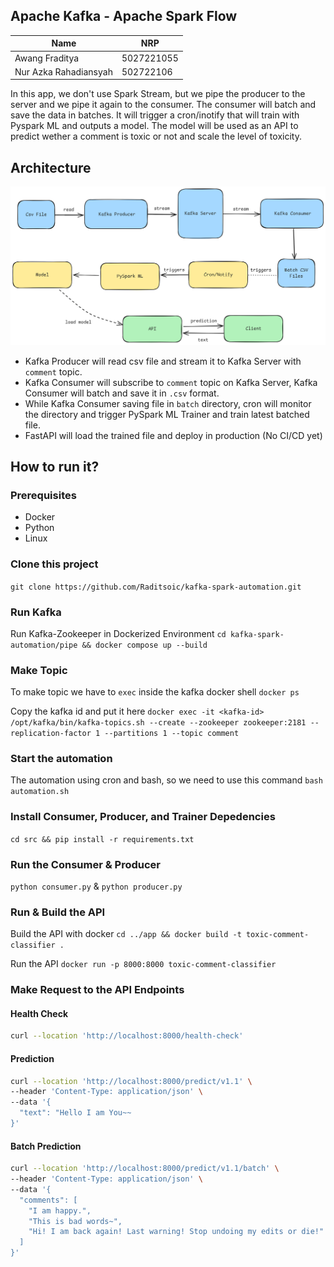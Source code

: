 ## **Apache Kafka - Apache Spark Flow**

| Name | NRP |
|---|---|
| Awang Fraditya | 5027221055 |
| Nur Azka Rahadiansyah | 502722106 |

In this app, we don't use Spark Stream, but we pipe the producer to the server and we pipe it again to the consumer. The consumer will batch and save the data in batches. It will trigger a cron/inotify that will train with Pyspark ML and outputs a model. The model will be used as an API to predict wether a comment is toxic or not and scale the level of toxicity.

## **Architecture**

![Architecture](/img/architecture.png)

- Kafka Producer will read csv file and stream it to Kafka Server with `comment` topic.
- Kafka Consumer will subscribe to `comment` topic on Kafka Server, Kafka Consumer will batch and save it in `.csv` format.
- While Kafka Consumer saving file in `batch` directory, cron will monitor the directory and trigger PySpark ML Trainer and train latest batched file.
- FastAPI will load the trained file and deploy in production (No CI/CD yet)

## **How to run it?**

### **Prerequisites**

- Docker
- Python 
- Linux

### **Clone this project**

`git clone https://github.com/Raditsoic/kafka-spark-automation.git`

### **Run Kafka**

Run Kafka-Zookeeper in Dockerized Environment
`cd kafka-spark-automation/pipe && docker compose up --build`

### **Make Topic**

To make topic we have to `exec` inside the kafka docker shell
`docker ps`

Copy the kafka id and put it here
`docker exec -it <kafka-id> /opt/kafka/bin/kafka-topics.sh --create --zookeeper zookeeper:2181 --replication-factor 1 --partitions 1 --topic comment`

### **Start the automation**

The automation using cron and bash, so we need to use this command
`bash automation.sh`

### **Install Consumer, Producer, and Trainer Depedencies**

`cd src && pip install -r requirements.txt`

### **Run the Consumer & Producer**

`python consumer.py` & `python producer.py`

### **Run & Build the API**

Build the API with docker
`cd ../app && docker build -t toxic-comment-classifier .`

Run the API
`docker run -p 8000:8000 toxic-comment-classifier`

### **Make Request to the API Endpoints**

#### Health Check
```sh
curl --location 'http://localhost:8000/health-check'
```

#### Prediction
```sh
curl --location 'http://localhost:8000/predict/v1.1' \
--header 'Content-Type: application/json' \
--data '{
  "text": "Hello I am You~~
}'
```

####  Batch Prediction
```sh
curl --location 'http://localhost:8000/predict/v1.1/batch' \
--header 'Content-Type: application/json' \
--data '{
  "comments": [
    "I am happy.",
    "This is bad words~",
    "Hi! I am back again! Last warning! Stop undoing my edits or die!"
  ]
}'
```